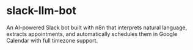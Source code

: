# slack-llm-bot
An AI-powered Slack bot built with n8n that interprets natural language, extracts appointments, and automatically schedules them in Google Calendar with full timezone support.
